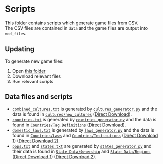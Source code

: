 # Scripts
This folder contains scripts which generate game files from CSV.\
The CSV files are contained in `data` and the game files are output into `mod_files`.
## Updating
To generate new game files:
1. Open [this folder](https://drive.google.com/drive/folders/1Xo8tMh4a5UPvO1OFcDTVVmXhKd5gz7Xt?usp=drive_link)
2. Download relevant files
3. Run relevant scripts
## Data files and scripts
- [`combined_cultures.txt`](mod_files/combined_cultures.txt) is generated by [`cultures_generator.py`](cultures_generator.py) and the data is found in [`cultures/new_cultures`](https://docs.google.com/spreadsheets/d/148Jg7xa8Ba8EsL3Kw_lpCJ78r2sQKKFEKyzE0IsMgkg/edit#gid=0) ([Direct Download](https://docs.google.com/spreadsheets/d/148Jg7xa8Ba8EsL3Kw_lpCJ78r2sQKKFEKyzE0IsMgkg/gviz/tq?tqx=out:csv;outFileName:cultures.csv&sheet=New%20Cultures)).
- [`countries.txt`](mod_files/countries.txt) is generated by [`countries_generator.py`](countries_generator.py) and the data is found in [`Countries/Tag Definitions`](https://docs.google.com/spreadsheets/d/1nRCP6V-2F1QW2A06BKtQ3oXtCfhaQVmJeQ19-ZLIv2s/edit#gid=0) ([Direct Download](https://docs.google.com/spreadsheets/d/1nRCP6V-2F1QW2A06BKtQ3oXtCfhaQVmJeQ19-ZLIv2s/gviz/tq?tqx=out:csv;outFileName:country_definitions.csv&sheet=Tag%20Definitions)).
- [`domestic_laws.txt`](mod_files/domestic_laws.txt) is generated by [`laws_generator.py`](laws_generator.py) and the data is found in [`Countries/Laws`](https://docs.google.com/spreadsheets/d/1nRCP6V-2F1QW2A06BKtQ3oXtCfhaQVmJeQ19-ZLIv2s/edit#gid=1409788078) and [`Countries/Institutions`](https://docs.google.com/spreadsheets/d/1nRCP6V-2F1QW2A06BKtQ3oXtCfhaQVmJeQ19-ZLIv2s/edit#gid=14097880782) ([Direct Download 1](https://docs.google.com/spreadsheets/d/1nRCP6V-2F1QW2A06BKtQ3oXtCfhaQVmJeQ19-ZLIv2s/gviz/tq?tqx=out:csv;outFileName:country_laws.csv&sheet=Laws)) ([Direct Download 2](https://docs.google.com/spreadsheets/d/1nRCP6V-2F1QW2A06BKtQ3oXtCfhaQVmJeQ19-ZLIv2s/gviz/tq?tqx=out:csv;outFileName:country_institutions.csv&sheet=Institutions)).
- [`pops.txt`](mod_files/file.txt) and [`states.txt`](mod_files/file.txt) are generated by [`states_generator.py`](script.py) and their data is found in [`State Data/Ownership`](https://docs.google.com/spreadsheets/d/1Z8cNp9NziH4R9lN4B8GLnRv77JWD97fmOrVCLOy8gFE/edit#gid=427608361) and [`State Data/Regions`](https://docs.google.com/spreadsheets/d/1Z8cNp9NziH4R9lN4B8GLnRv77JWD97fmOrVCLOy8gFE/edit#gid=807553436) ([Direct Download 1](https://docs.google.com/spreadsheets/d/1Z8cNp9NziH4R9lN4B8GLnRv77JWD97fmOrVCLOy8gFE/gviz/tq?tqx=out:csv;outFileName:state_ownership.csv&sheet=Ownership)) ([Direct Download 2](https://docs.google.com/spreadsheets/d/1Z8cNp9NziH4R9lN4B8GLnRv77JWD97fmOrVCLOy8gFE/gviz/tq?tqx=out:csv;outFileName:state_regions.csv&sheet=Regions)).
